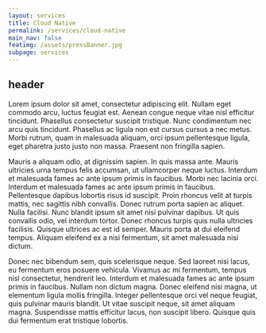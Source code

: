```yaml
---
layout: services
title: Cloud Native
permalink: /services/cloud-native
main_nav: false
featimg: /assets/pressBanner.jpg
subpage: services
---
```


## header

Lorem ipsum dolor sit amet, consectetur adipiscing elit. Nullam eget commodo arcu, luctus feugiat est. Aenean congue neque vitae nisl efficitur tincidunt. Phasellus consectetur suscipit tristique. Nunc condimentum nec arcu quis tincidunt. Phasellus ac ligula non est cursus cursus a nec metus. Morbi rutrum, quam in malesuada aliquam, orci ipsum pellentesque ligula, eget pharetra justo justo non massa. Praesent non fringilla sapien.

Mauris a aliquam odio, at dignissim sapien. In quis massa ante. Mauris ultricies urna tempus felis accumsan, ut ullamcorper neque luctus. Interdum et malesuada fames ac ante ipsum primis in faucibus. Morbi nec lacinia orci. Interdum et malesuada fames ac ante ipsum primis in faucibus. Pellentesque dapibus lobortis risus id suscipit. Proin rhoncus velit at turpis mattis, nec sagittis nibh convallis. Donec rutrum porta sapien ac aliquet. Nulla facilisi. Nunc blandit ipsum sit amet nisi pulvinar dapibus. Ut quis convallis odio, vel interdum tortor. Donec rhoncus turpis quis nulla ultricies facilisis. Quisque ultrices ac est id semper. Mauris porta at dui eleifend tempus. Aliquam eleifend ex a nisi fermentum, sit amet malesuada nisi dictum.

Donec nec bibendum sem, quis scelerisque neque. Sed laoreet nisi lacus, eu fermentum eros posuere vehicula. Vivamus ac mi fermentum, tempus nisl consectetur, hendrerit leo. Interdum et malesuada fames ac ante ipsum primis in faucibus. Nullam non dictum magna. Donec eleifend nisi magna, ut elementum ligula mollis fringilla. Integer pellentesque orci vel neque feugiat, quis pulvinar mauris blandit. Ut vitae suscipit neque, sit amet aliquam magna. Suspendisse mattis efficitur lacus, non suscipit libero. Quisque quis dui fermentum erat tristique lobortis.
